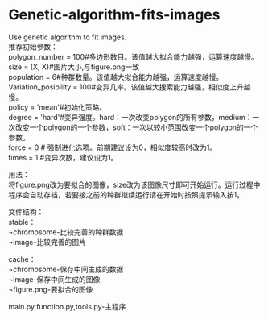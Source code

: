 # Genetic-algorithm-fits-images
Use genetic algorithm to fit images.  
推荐初始参数：  
polygon_number = 100#多边形数目。该值越大拟合能力越强，运算速度越慢。  
size = (X, X)#图片大小,与figure.png一致  
population = 6#种群数量。该值越大拟合能力越强，运算速度越慢。  
Variation_posibility = 100#变异几率。该值越大搜索能力越强，相似度上升越慢。  
policy = 'mean'#初始化策略。  
degree = 'hard'#变异强度。hard：一次改变polygon的所有参数，medium：一次改变一个polygon的一个参数，soft：一次以较小范围改变一个polygon的一个参数。  
force = 0  # 强制进化选项。前期建议设为0，相似度较高时改为1。  
times = 1 #变异次数，建议设为1。  

用法：  
将figure.png改为要拟合的图像，size改为该图像尺寸即可开始运行。运行过程中程序会自动存档，若要接之前的种群继续运行请在开始时按照提示输入按1。  

文件结构：  
stable：  
¬chromosome-比较完善的种群数据  
¬image-比较完善的图片  

cache：  
¬chromosome-保存中间生成的数据  
¬image-保存中间生成的图像  
¬figure.png-要拟合的图像  
  
main.py,function.py,tools.py-主程序  
